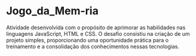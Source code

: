 # Jogo_da_Mem-ria
Atividade desenvolvida com o propósito de aprimorar as habilidades nas linguagens JavaScript, HTML e CSS. O desafio consistiu na criação de um projeto simples, proporcionando uma oportunidade prática para o treinamento e a consolidação dos conhecimentos nessas tecnologias.
